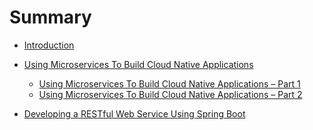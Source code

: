 # Summary

* [Introduction](README.md)
* [Using Microservices To Build Cloud Native Applications]()
   * [Using Microservices To Build Cloud Native Applications – Part 1](using_microservices_to_build_cloud_native_applications__part_1.md)
   * [Using Microservices To Build Cloud Native Applications – Part 2](using_microservices_to_build_cloud_native_applications__part_2.md)

* [Developing a RESTful Web Service Using Spring Boot](Developing_a_RESTful_Web_Service_Using_Spring_Boot.md)